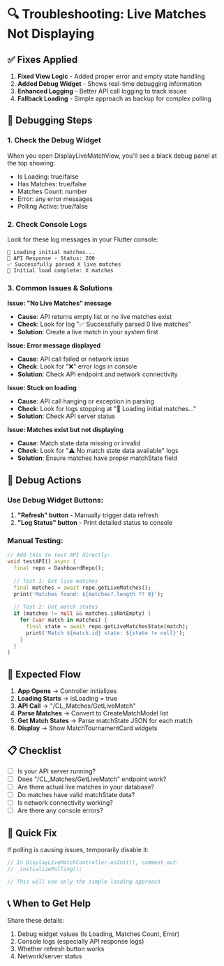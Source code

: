 # 🔍 Troubleshooting: Live Matches Not Displaying

## ✅ **Fixes Applied**

1. **Fixed View Logic** - Added proper error and empty state handling
2. **Added Debug Widget** - Shows real-time debugging information
3. **Enhanced Logging** - Better API call logging to track issues
4. **Fallback Loading** - Simple approach as backup for complex polling

## 🐛 **Debugging Steps**

### 1. **Check the Debug Widget** 
When you open DisplayLiveMatchView, you'll see a black debug panel at the top showing:
- Is Loading: true/false
- Has Matches: true/false  
- Matches Count: number
- Error: any error messages
- Polling Active: true/false

### 2. **Check Console Logs**
Look for these log messages in your Flutter console:
```
🔄 Loading initial matches...
📡 API Response - Status: 200
✅ Successfully parsed X live matches
📱 Initial load complete: X matches
```

### 3. **Common Issues & Solutions**

**Issue: "No Live Matches" message**
- **Cause**: API returns empty list or no live matches exist
- **Check**: Look for log "✅ Successfully parsed 0 live matches" 
- **Solution**: Create a live match in your system first

**Issue: Error message displayed**
- **Cause**: API call failed or network issue
- **Check**: Look for "❌" error logs in console
- **Solution**: Check API endpoint and network connectivity

**Issue: Stuck on loading**
- **Cause**: API call hanging or exception in parsing
- **Check**: Look for logs stopping at "🔄 Loading initial matches..."
- **Solution**: Check API server status

**Issue: Matches exist but not displaying**
- **Cause**: Match state data missing or invalid
- **Check**: Look for "⚠️ No match state data available" logs
- **Solution**: Ensure matches have proper matchState field

## 🔧 **Debug Actions**

### Use Debug Widget Buttons:
1. **"Refresh" button** - Manually trigger data refresh
2. **"Log Status" button** - Print detailed status to console

### Manual Testing:
```dart
// Add this to test API directly:
void testAPI() async {
  final repo = DashboardRepo();
  
  // Test 1: Get live matches
  final matches = await repo.getLiveMatches();
  print('Matches found: ${matches?.length ?? 0}');
  
  // Test 2: Get match states
  if (matches != null && matches.isNotEmpty) {
    for (var match in matches) {
      final state = await repo.getLiveMatchesState(match);
      print('Match ${match.id} state: ${state != null}');
    }
  }
}
```

## 🎯 **Expected Flow**

1. **App Opens** → Controller initializes
2. **Loading Starts** → isLoading = true
3. **API Call** → "/CL_Matches/GetLiveMatch" 
4. **Parse Matches** → Convert to CreateMatchModel list
5. **Get Match States** → Parse matchState JSON for each match
6. **Display** → Show MatchTournamentCard widgets

## 📋 **Checklist**

- [ ] Is your API server running?
- [ ] Does "/CL_Matches/GetLiveMatch" endpoint work?
- [ ] Are there actual live matches in your database?
- [ ] Do matches have valid matchState data?
- [ ] Is network connectivity working?
- [ ] Are there any console errors?

## 🚨 **Quick Fix**

If polling is causing issues, temporarily disable it:

```dart
// In DisplayLiveMatchController.onInit(), comment out:
// _initializePolling();

// This will use only the simple loading approach
```

## 📞 **When to Get Help**

Share these details:
1. Debug widget values (Is Loading, Matches Count, Error)
2. Console logs (especially API response logs)
3. Whether refresh button works
4. Network/server status
